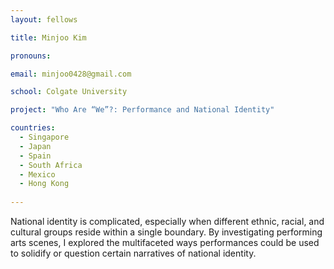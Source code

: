 ```yaml
---
layout: fellows

title: Minjoo Kim

pronouns: 

email: minjoo0428@gmail.com

school: Colgate University

project: "Who Are “We”?: Performance and National Identity"

countries:
  - Singapore
  - Japan
  - Spain
  - South Africa
  - Mexico
  - Hong Kong
  
---
```


National identity is complicated, especially when different ethnic, racial, and cultural groups reside within a single boundary. By investigating performing arts scenes, I explored the multifaceted ways performances could be used to solidify or question certain narratives of national identity.
